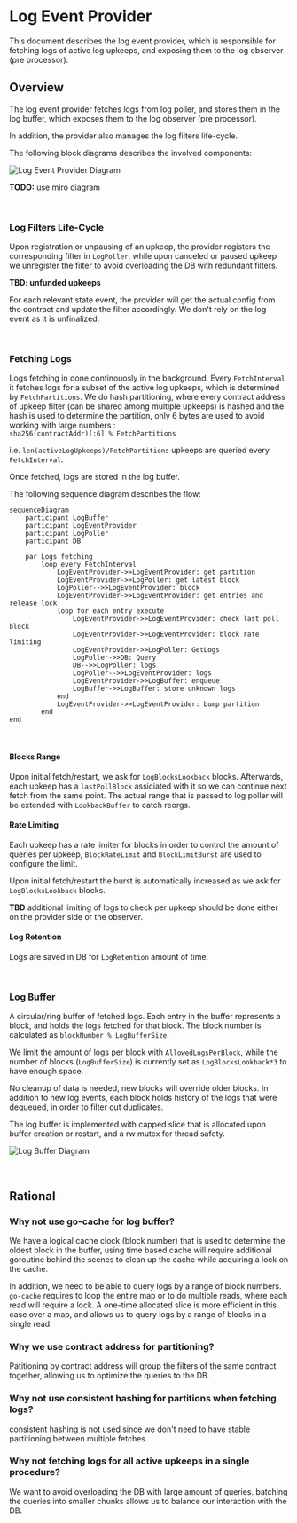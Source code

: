 # Log Event Provider

This document describes the log event provider, which is responsible for fetching logs of active log upkeeps, and exposing them to the log observer (pre processor).

## Overview

The log event provider fetches logs from log poller, 
and stores them in the log buffer, which exposes them to the 
log observer (pre processor).

In addition, the provider also manages the log filters life-cycle. 

The following block diagrams describes the involved components:

![Log Event Provider Diagram](./images/block_log_event_provider.jpg)

**TODO:** use miro diagram

<br />

### Log Filters Life-Cycle

Upon registration or unpausing of an upkeep, the provider registers the corresponding filter in `LogPoller`, while upon canceled or paused upkeep we unregister the filter to avoid overloading the DB with redundant filters.

**TBD: unfunded upkeeps**

For each relevant state event, the provider will get the actual config from the contract and update the filter accordingly. 
We don't rely on the log event as it is unfinalized.

<br />

### Fetching Logs

Logs fetching in done continouosly in the background.
Every `FetchInterval` it fetches logs for a subset of the active log upkeeps,
which is determined by `FetchPartitions`. We do hash partitioning, where every contract address of upkeep filter (can be shared among multiple upkeeps) is hashed and the hash is used to determine the partition, only 6 bytes are used to avoid working with large numbers : \
`sha256(contractAddr)[:6] % FetchPartitions`

i.e. `len(activeLogUpkeeps)/FetchPartitions` 
upkeeps are queried every `FetchInterval`.

Once fetched, logs are stored in the log buffer.

The following sequence diagram describes the flow:

```mermaid
sequenceDiagram
    participant LogBuffer
    participant LogEventProvider
    participant LogPoller
    participant DB

    par Logs fetching
        loop every FetchInterval
            LogEventProvider->>LogEventProvider: get partition
            LogEventProvider->>LogPoller: get latest block
            LogPoller-->>LogEventProvider: block
            LogEventProvider->>LogEventProvider: get entries and release lock 
            loop for each entry execute
                LogEventProvider->>LogEventProvider: check last poll block
                LogEventProvider->>LogEventProvider: block rate limiting
                LogEventProvider->>LogPoller: GetLogs
                LogPoller->>DB: Query
                DB-->>LogPoller: logs
                LogPoller-->>LogEventProvider: logs
                LogEventProvider->>LogBuffer: enqueue
                LogBuffer->>LogBuffer: store unknown logs
            end
            LogEventProvider->>LogEventProvider: bump partition
        end
end
```

<br />

#### Blocks Range

Upon initial fetch/restart, we ask for `LogBlocksLookback` blocks.
Afterwards, each upkeep has a `lastPollBlock` assiciated with it so we can continue next fetch from the same point.
The actual range that is passed to log poller will be extended with `LookbackBuffer` to catch reorgs.

#### Rate Limiting

Each upkeep has a rate limiter for blocks in order to control the amount of queries per upkeep, `BlockRateLimit` and `BlockLimitBurst` are used to configure the limit.

Upon initial fetch/restart the burst is automatically increased as we ask for `LogBlocksLookback` blocks.

**TBD** additional limiting of logs to check per upkeep should be done either on the provider side or the observer.

#### Log Retention

Logs are saved in DB for `LogRetention` amount of time.

<br />

### Log Buffer

A circular/ring buffer of fetched logs.
Each entry in the buffer represents a block, and holds the logs fetched for that block. The block number is calculated as `blockNumber % LogBufferSize`.

We limit the amount of logs per block with `AllowedLogsPerBlock`, while the number of blocks (`LogBufferSize`) is currently set as `LogBlocksLookback*3` to have enough space.

No cleanup of data is needed, new blocks will override older blocks. 
In addition to new log events, each block holds history of the logs that were dequeued, in order to filter out duplicates.

The log buffer is implemented with capped slice that is allocated upon buffer creation or restart, and a rw mutex for thread safety.

![Log Buffer Diagram](./images/log_buffer.jpg)

<br />

## Rational

### Why not use go-cache for log buffer?

We have a logical cache clock (block number) that is used to determine the oldest block in the buffer, using time based cache will require additional goroutine behind the scenes to clean up the cache while acquiring a lock on the cache.

In addition, we need to be able to query logs by a range of block numbers. 
`go-cache` requires to loop the entire map or to do multiple reads, where each read will require a lock.
A one-time allocated slice is more efficient in this case over a map, and allows us to query logs by a range of blocks in a single read.

### Why we use contract address for partitioning?

Patitioning by contract address will group the filters of the same contract together, allowing us to optimize the queries to the DB.

### Why not use consistent hashing for partitions when fetching logs?

consistent hashing is not used since we don't need to have stable partitioning between multiple fetches.

### Why not fetching logs for all active upkeeps in a single procedure?

We want to avoid overloading the DB with large amount of queries.
batching the queries into smaller chunks allows us to balance our interaction with the DB.